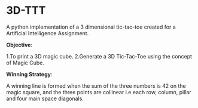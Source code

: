 # 3D-TTT
A python implementation of a 3 dimensional tic-tac-toe created for a Artificial Intelligence Assignment. 

<b>Objective</b>:

1.To print a 3D magic cube.
2.Generate a 3D Tic-Tac-Toe using the concept of Magic Cube.

<b>Winning Strategy</b>:

A winning line is formed when the sum of the three numbers is 42 on the magic  square, and the three points are collinear i.e each row, column, pillar and four main space diagonals.

